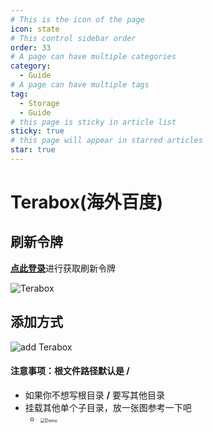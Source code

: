 ```yaml
---
# This is the icon of the page
icon: state
# This control sidebar order
order: 33
# A page can have multiple categories
category:
  - Guide
# A page can have multiple tags
tag:
  - Storage
  - Guide
# this page is sticky in article list
sticky: true
# this page will appear in starred articles
star: true
---
```


# Terabox(海外百度)


## 刷新令牌

[**点此登录**](https://www.terabox.com/)进行获取刷新令牌

![Terabox](https://pic.rmb.bdstatic.com/bjh/427f78a1289f51c3a6f499b05d8f1f32.png)

## 添加方式

![add Terabox](https://pic.rmb.bdstatic.com/bjh/13a8330f4f78a42e67f99ce630f42ea2.png)



#### 注意事项：根文件路径默认是 /

- 如果你不想写根目录 **/** 要写其他目录
- 挂载其他单个子目录，放一张图参考一下吧
  - <img src="https://pic.rmb.bdstatic.com/bjh/4ec66c96ff25c0e0fa76dd7c6be96a48.png" alt="Demo" style="zoom:50%;" />

